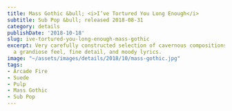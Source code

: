 ```yaml
---
title: Mass Gothic &bull; <i>I’ve Tortured You Long Enough</i>
subtitle: Sub Pop &bull; released 2018-08-31
category: details
publishDate: '2018-10-18'
slug: ive-tortured-you-long-enough-mass-gothic
excerpt: Very carefully constructed selection of cavernous compositions studded with
  a grandiose feel, fine detail, and moody lyrics.
image: "~/assets/images/details/2018/10/mass-gothic.jpg"
tags:
- Arcade Fire
- Suede
- Pulp
- Mass Gothic
- Sub Pop
---
```


